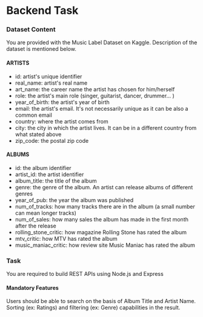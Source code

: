 # Backend Task

### Dataset Content

You are provided with the Music Label Dataset on Kaggle. Description of the dataset is mentioned below.

#### ARTISTS
- id: artist's unique identifier
- real_name: artist's real name
- art_name: the career name the artist has chosen for him/herself
- role: the artist's main role (singer, guitarist, dancer, drummer... )
- year_of_birth: the artist's year of birth
- email: the artist's email. It's not necessarily unique as it can be also a common email
- country: where the artist comes from
- city: the city in which the artist lives. It can be in a different country from what stated above
- zip_code: the postal zip code

#### ALBUMS
- id: the album identifier
- artist_id: the artist identifier
- album_title: the title of the album
- genre: the genre of the album. An artist can release albums of different genres
- year_of_pub: the year the album was published
- num_of_tracks: how many tracks there are in the album (a small number can mean longer tracks)
- num_of_sales: how many sales the album has made in the first month after the release
- rolling_stone_critic: how magazine Rolling Stone has rated the album
- mtv_critic: how MTV has rated the album
- music_maniac_critic: how review site Music Maniac has rated the album

### Task

You are required to build REST APIs using Node.js and Express

#### Mandatory Features

Users should be able to search on the basis of Album Title and Artist Name.
Sorting (ex: Ratings) and filtering (ex: Genre) capabilities in the result.
